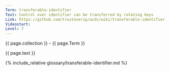 ```yaml
---
Term: transferable-identifier
Text: Control over identifier can be transferred by rotating keys
Link: https://github.com/trustoverip/acdc/wiki/transferable-identifier
Videostart: 
Level: 7
---
```


{{ page.collection }} - {{ page.Term }}

   {{ page.text }}

{% include_relative glossary/transferable-identifier.md %}
